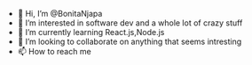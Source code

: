- 👋 Hi, I’m @BonitaNjapa
- 👀 I’m interested in software dev and a whole lot of crazy stuff
- 🌱 I’m currently learning React.js,Node.js
- 💞️ I’m looking to collaborate on anything that seems intresting
- 📫 How to reach me 

<!---
BonitaNjapa/BonitaNjapa is a ✨ special ✨ repository because its `README.md` (this file) appears on your GitHub profile.
You can click the Preview link to take a look at your changes.
--->
